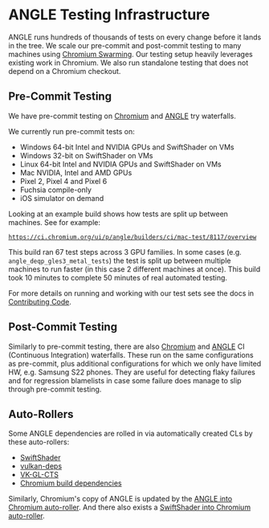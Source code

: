 # ANGLE Testing Infrastructure

ANGLE runs hundreds of thousands of tests on every change before it lands in
the tree. We scale our pre-commit and post-commit testing to many machines
using [Chromium Swarming][Swarming]. Our testing setup heavily leverages
existing work in Chromium. We also run standalone testing
that does not depend on a Chromium checkout.

## Pre-Commit Testing

We have pre-commit testing on [Chromium][ANGLEChromiumTry] and [ANGLE][StandaloneTry] try waterfalls.

We currently run pre-commit tests on:

 * Windows 64-bit Intel and NVIDIA GPUs and SwiftShader on VMs
 * Windows 32-bit on SwiftShader on VMs
 * Linux 64-bit Intel and NVIDIA GPUs and SwiftShader on VMs
 * Mac NVIDIA, Intel and AMD GPUs
 * Pixel 2, Pixel 4 and Pixel 6
 * Fuchsia compile-only
 * iOS simulator on demand

Looking at an example build shows how tests are split up between machines. See for example:

[`https://ci.chromium.org/ui/p/angle/builders/ci/mac-test/8117/overview`](https://ci.chromium.org/ui/p/angle/builders/ci/mac-test/8117/overview)

This build ran 67 test steps across 3 GPU families. In some cases (e.g.
`angle_deqp_gles3_metal_tests`) the test is split up between multiple machines to
run faster (in this case 2 different machines at once). This build took 10
minutes to complete 50 minutes of real automated testing.

For more details on running and working with our test sets see the docs in [Contributing Code][Contrib].

## Post-Commit Testing

Similarly to pre-commit testing, there are also [Chromium][ANGLEChromiumCI] and [ANGLE][StandaloneCI] CI (Continuous Integration) waterfalls.
These run on the same configurations as pre-commit, plus additional configurations for which we only have limited HW, e.g. Samsung S22 phones.
They are useful for detecting flaky failures and for regression blamelists in case some failure does manage to slip through pre-commit testing.

## Auto-Rollers

Some ANGLE dependencies are rolled in via automatically created CLs by these auto-rollers:
 * [SwiftShader](https://autoroll.skia.org/r/swiftshader-angle-autoroll)
 * [vulkan-deps](https://autoroll.skia.org/r/vulkan-deps-angle-autoroll)
 * [VK-GL-CTS](https://autoroll.skia.org/r/vk-gl-cts-angle-autoroll)
 * [Chromium build dependencies](https://autoroll.skia.org/r/chromium-angle-autoroll)

Similarly, Chromium's copy of ANGLE is updated by the [ANGLE into Chromium auto-roller](https://autoroll.skia.org/r/angle-chromium-autoroll).
And there also exists a [SwiftShader into Chromium auto-roller](https://autoroll.skia.org/r/swiftshader-chromium-autoroll).

[Swarming]: https://chromium-swarm.appspot.com/
[Contrib]: ../doc/ContributingCode.md#Testing
[ANGLEChromiumCI]: https://ci.chromium.org/p/chromium/g/chromium.angle/console
[ANGLEChromiumTry]: https://ci.chromium.org/p/chromium/g/tryserver.chromium.angle/builders
[StandaloneCI]: https://ci.chromium.org/p/angle/g/ci/console
[StandaloneTry]: https://ci.chromium.org/ui/p/angle/g/try/builders


